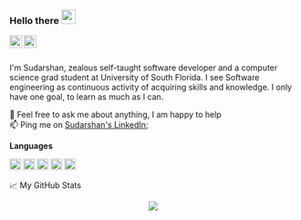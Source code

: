 ### Hello there <img src="https://media.giphy.com/media/hvRJCLFzcasrR4ia7z/giphy.gif" width="25px">
<p><a href="https://www.linkedin.com/in/sudarshansampathkumar/">
  <img align="left" alt="Sudarshan" width="22px" src="https://raw.githubusercontent.com/peterthehan/peterthehan/master/assets/linkedin.svg" />
</a>
<a href="https://open.spotify.com/user/v1d452apl0m75bw9yn5czjnaq">
  <img align="left" alt="Sudarshan" width="22px" src="https://raw.githubusercontent.com/peterthehan/peterthehan/master/assets/spotify.svg" />
</a>
<br><br>
  
I'm Sudarshan, zealous self-taught software developer and a computer science grad student at University of South Florida. I see Software engineering as continuous activity of acquiring skills and knowledge. I only have one goal, to learn as much as I can. 

💬 Feel free to ask me about anything, I am happy to help <br>
📫 Ping me on [Sudarshan's LinkedIn](https://www.linkedin.com/in/sudarshansampathkumar);

**Languages**

<code><img height = "20" src = "https://camo.githubusercontent.com/a870803f30db1d15495072fa9e946a7fa6a6fc1a47fe12324aaf7509c410fc4a/68747470733a2f2f6564656e742e6769746875622e696f2f537570657254696e7949636f6e732f696d616765732f7376672f6a6176612e737667"></code>
<code><img height = "20" src = "https://camo.githubusercontent.com/28f57c54a36d9362f6f20f6a011471a4b0ffc6ad1a6f7b74ced17e922f118fbd/68747470733a2f2f6564656e742e6769746875622e696f2f537570657254696e7949636f6e732f696d616765732f7376672f6b6f746c696e2e737667"></code>
<code><img height = "20" src = "https://camo.githubusercontent.com/9496882abd182958bcea4238ab44f7eb8928d7a4144c150f18f6c55ceb9b4490/68747470733a2f2f6564656e742e6769746875622e696f2f537570657254696e7949636f6e732f696d616765732f7376672f6a6176617363726970742e737667"></code>
<code><img height = "20" src = "https://camo.githubusercontent.com/2cd5ff4e57da4415739f7e590b8d1938a7608e43403f0fb4811be0f56329c9f3/68747470733a2f2f6564656e742e6769746875622e696f2f537570657254696e7949636f6e732f696d616765732f7376672f727562796f6e7261696c732e737667"></code>
<code><img height = "20" src = "https://camo.githubusercontent.com/be575aa85a73adb1f56ef072b806f513045f68e2e50a9945c763bf65006dcfa6/68747470733a2f2f6564656e742e6769746875622e696f2f537570657254696e7949636f6e732f696d616765732f7376672f616e64726f69642e737667"></code>

📈 My GitHub Stats
<p align = "center"><img src = "https://github-readme-stats.vercel.app/api?username=BumbleFlash&count_private=true&hide=stars&include_all_commits=true&show_icons=true&theme=dracula">
<!--
**BumbleFlash/BumbleFlash** is a ✨ _special_ ✨ repository because its `README.md` (this file) appears on your GitHub profile.

Here are some ideas to get you started:

- 🔭 I’m currently working on ...
- 🌱 I’m currently learning ...
- 👯 I’m looking to collaborate on ...
- 🤔 I’m looking for help with ...
- 💬 Ask me about ...
- 📫 How to reach me: ...
- 😄 Pronouns: ...
- ⚡ Fun fact: ...
-->
